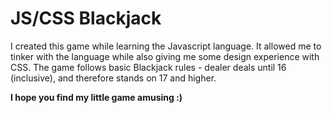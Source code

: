 # JS/CSS Blackjack

I created this game while learning the Javascript language. It allowed me to tinker with the language while also giving me some design experience with CSS. The game follows basic Blackjack rules - dealer deals until 16 (inclusive), and therefore stands on 17 and higher.

**I hope you find my little game amusing :)**
